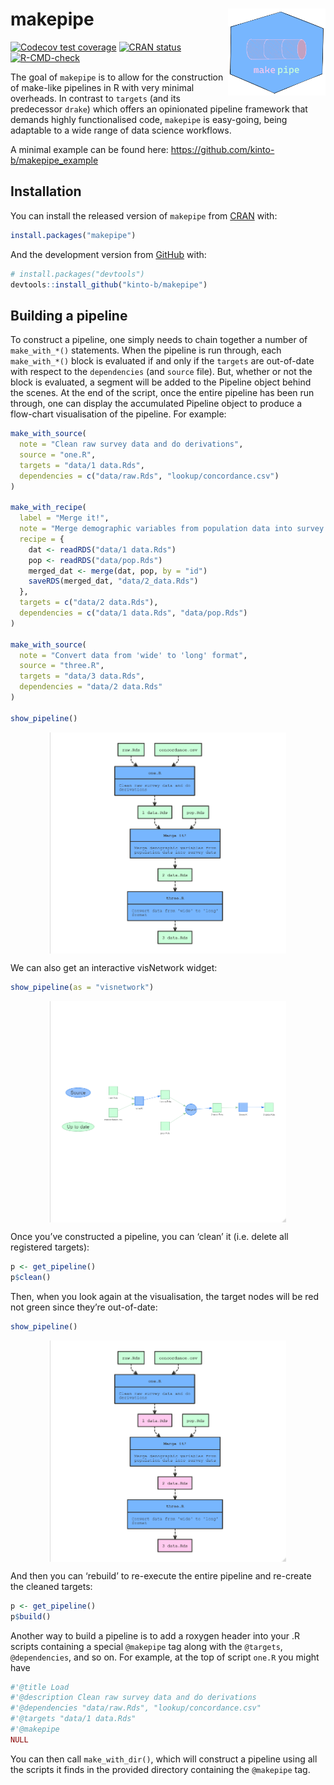 
<!-- README.md is generated from README.Rmd. Please edit that file -->

# makepipe <img src='man/figures/logo.png' align="right" height="139"/>

<!-- badges: start -->

[![Codecov test
coverage](https://codecov.io/gh/kinto-b/makepipe/branch/master/graph/badge.svg)](https://app.codecov.io/gh/kinto-b/makepipe?branch=master)
[![CRAN
status](https://www.r-pkg.org/badges/version/makepipe)](https://CRAN.R-project.org/package=makepipe)
[![R-CMD-check](https://github.com/kinto-b/makepipe/actions/workflows/R-CMD-check.yaml/badge.svg)](https://github.com/kinto-b/makepipe/actions/workflows/R-CMD-check.yaml)
<!-- badges: end -->

The goal of `makepipe` is to allow for the construction of make-like
pipelines in R with very minimal overheads. In contrast to `targets`
(and its predecessor `drake`) which offers an opinionated pipeline
framework that demands highly functionalised code, `makepipe` is
easy-going, being adaptable to a wide range of data science workflows.

A minimal example can be found here:
<https://github.com/kinto-b/makepipe_example>

## Installation

You can install the released version of `makepipe` from
[CRAN](https://CRAN.R-project.org) with:

``` r
install.packages("makepipe")
```

And the development version from [GitHub](https://github.com/) with:

``` r
# install.packages("devtools")
devtools::install_github("kinto-b/makepipe")
```

## Building a pipeline

To construct a pipeline, one simply needs to chain together a number of
`make_with_*()` statements. When the pipeline is run through, each
`make_with_*()` block is evaluated if and only if the `targets` are
out-of-date with respect to the `dependencies` (and `source` file). But,
whether or not the block is evaluated, a segment will be added to the
Pipeline object behind the scenes. At the end of the script, once the
entire pipeline has been run through, one can display the accumulated
Pipeline object to produce a flow-chart visualisation of the pipeline.
For example:

``` r
make_with_source(
  note = "Clean raw survey data and do derivations",
  source = "one.R",
  targets = "data/1 data.Rds",
  dependencies = c("data/raw.Rds", "lookup/concordance.csv")
)

make_with_recipe(
  label = "Merge it!",
  note = "Merge demographic variables from population data into survey data",
  recipe = {
    dat <- readRDS("data/1 data.Rds")
    pop <- readRDS("data/pop.Rds")
    merged_dat <- merge(dat, pop, by = "id")
    saveRDS(merged_dat, "data/2_data.Rds")
  },
  targets = c("data/2 data.Rds"),
  dependencies = c("data/1 data.Rds", "data/pop.Rds")
)

make_with_source(
  note = "Convert data from 'wide' to 'long' format",
  source = "three.R",
  targets = "data/3 data.Rds",
  dependencies = "data/2 data.Rds"
)

show_pipeline()
```

<img src="man/figures/pipeline_nomnoml_uptodate.png" width="75%" style="display: block; margin: auto;" />

We can also get an interactive visNetwork widget:

``` r
show_pipeline(as = "visnetwork")
```

<img src="man/figures/pipeline_visnetwork_uptodate.png" width="75%" style="display: block; margin: auto;" />

Once you’ve constructed a pipeline, you can ‘clean’ it (i.e. delete all
registered targets):

``` r
p <- get_pipeline()
p$clean()
```

Then, when you look again at the visualisation, the target nodes will be
red not green since they’re out-of-date:

``` r
show_pipeline()
```

<img src="man/figures/pipeline_nomnoml_outofdate.png" width="75%" style="display: block; margin: auto;" />

And then you can ‘rebuild’ to re-execute the entire pipeline and
re-create the cleaned targets:

``` r
p <- get_pipeline()
p$build()
```

Another way to build a pipeline is to add a roxygen header into your .R
scripts containing a special `@makepipe` tag along with the `@targets`,
`@dependencies`, and so on. For example, at the top of script `one.R`
you might have

``` r
#'@title Load
#'@description Clean raw survey data and do derivations
#'@dependencies "data/raw.Rds", "lookup/concordance.csv"
#'@targets "data/1 data.Rds"
#'@makepipe
NULL
```

You can then call `make_with_dir()`, which will construct a pipeline
using all the scripts it finds in the provided directory containing the
`@makepipe` tag.
